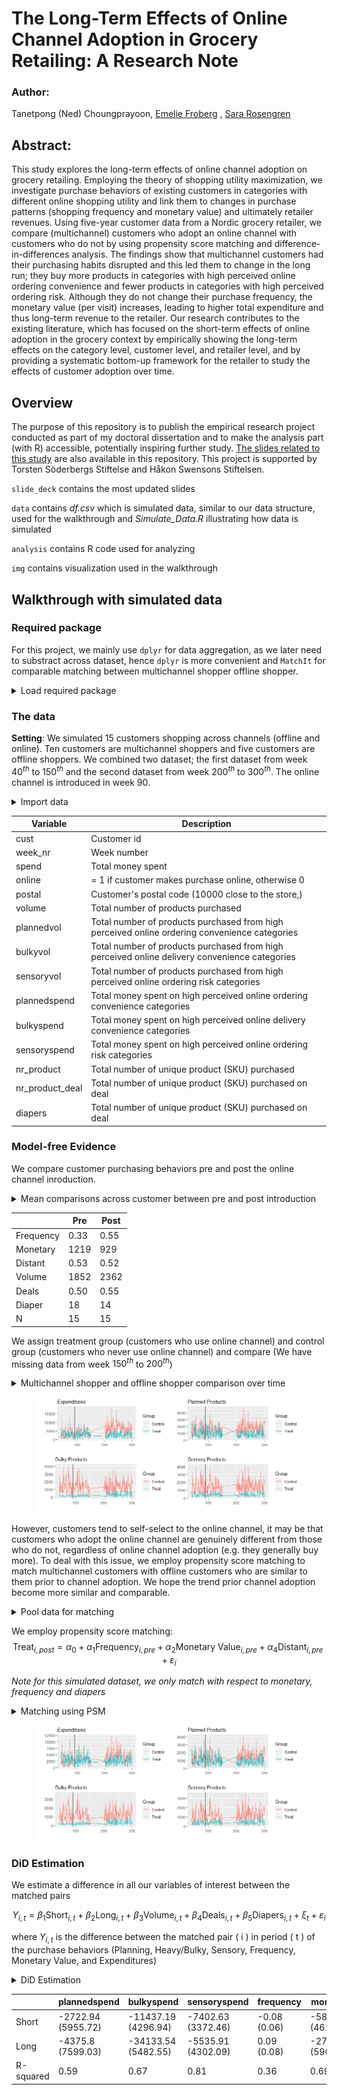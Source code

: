 # The Long-Term Effects of Online Channel Adoption in Grocery Retailing: A Research Note

### Author:
Tanetpong (Ned) Choungprayoon, [Emelie Froberg](linkedin.com/in/emeliefroberg) , [Sara Rosengren](linkedin.com/in/sara-rosengren-sse)

## Abstract:
This study explores the long-term effects of online channel adoption on grocery retailing. Employing the theory of shopping utility maximization, we investigate purchase behaviors of existing customers in categories with different online shopping utility and link them to changes in purchase patterns (shopping frequency and monetary value) and ultimately retailer revenues. Using five-year customer data from a Nordic grocery retailer, we compare (multichannel) customers who adopt an online channel with customers who do not by using propensity score matching and difference-in-differences analysis. The findings show that multichannel customers had their purchasing habits disrupted and this led them to change in the long run; they buy more products in categories with high perceived online ordering convenience and fewer products in categories with high perceived ordering risk. Although they do not change their purchase frequency, the monetary value (per visit) increases, leading to higher total expenditure and thus long-term revenue to the retailer. Our research contributes to the existing literature, which has focused on the short-term effects of online adoption in the grocery context by empirically showing the long-term effects on the category level, customer level, and retailer level, and by providing a systematic bottom-up framework for the retailer to study the effects of customer adoption over time.

## Overview
The purpose of this repository is to publish the empirical research project conducted as part of my doctoral dissertation and to make the analysis part (with R) accessible, potentially inspiring further study. [The slides related to this study](https://github.com/tanetpongc/channeladoption/blob/main/slide_deck/Slides_channeladoption.pdf) are also available in this repository. This project is supported by Torsten Söderbergs Stiftelse and Håkon Swensons Stiftelsen.

`slide_deck` contains the most updated slides

`data` contains *df.csv* which is simulated data, similar to our data structure, used for the walkthrough and *Simulate_Data.R* illustrating how data is simulated

`analysis` contains R code used for analyzing

`img` contains visualization used in the walkthrough


## Walkthrough with simulated data
### Required package
For this project, we mainly use `dplyr` for data aggregation, as we later need to substract across dataset, hence `dplyr` is more convenient and  `MatchIt` for comparable matching between multichannel shopper offline shopper.

<details>
  <summary>Load required package</summary>

```R
library(data.table) 
library(dplyr) 
library(ggplot2)
library(gridExtra) 
library(MatchIt)
```
</details>

### The data
**Setting**: We simulated 15 customers shopping across channels (offline and online). Ten customers are multichannel shoppers and five customers are offline shoppers. We combined two dataset; the first dataset from week $40^{th}$ to $150^{th}$ and the second dataset from week $200^{th}$ to $300^{th}$. The online channel is introduced in week 90.
<details>
  <summary>Import data</summary>

```R
df <- fread("../data/df.csv")
```
</details>

| Variable        | Description                                                  |
|---------------|------------------------------------------------------------|
| cust    | Customer id                                 |
| week_nr| Week number |
| spend | Total money spent                   |
| online | = 1 if customer makes purchase online, otherwise 0              |
| postal | Customer's postal code (10000 close to the store,)                     |
| volume | Total number of products purchased                              |
| plannedvol |Total number of products purchased from high perceived online ordering convenience categories |
| bulkyvol| Total number of products purchased from high perceived online delivery convenience categories |
| sensoryvol| Total number of products purchased from high perceived online ordering risk categories |
| plannedspend |Total money spent on high perceived online ordering convenience categories |
| bulkyspend| Total money spent on high perceived online delivery convenience categories |
| sensoryspend| Total money spent on high perceived online ordering risk categories |
| nr_product | Total number of unique product (SKU) purchased             |
| nr_product_deal | Total number of unique product (SKU) purchased on deal                    |
| diapers  | Total number of unique product (SKU) purchased on deal                    |

### Model-free Evidence
We compare customer purchasing behaviors pre and post the online channel inroduction.
<details>
  <summary>Mean comparisons across customer between pre and post introduction </summary>

```R
cutoff = 90


df.sumstat = df %>%
  filter(week_nr < cutoff) %>%
  group_by (cust) %>%
  summarise(first.w = min(week_nr),
            monetary = mean(spend),
            visits = n(),
            postal = max(postal),
            volume = sum(volume),
            deals = mean(nr_product_deal/volume),
            diapers = sum(diapers, na.rm = T)
  ) %>%
  mutate(frequency = visits/52#
  )

df.sumstat$distclose = ifelse(
  df.sumstat$postal %in% c(10000),1,ifelse(is.na(df.sumstat$postal),NA,0))

sumstat = t(df.sumstat %>% 
              summarise (
                Frequency = c(mean(frequency), sd(frequency)),
                Monetary = c(mean(monetary), sd(monetary)),
                Distant = c(mean(distclose, na.rm = T), sd(distclose, na.rm = T)),
                Volume = c(mean(volume), sd(volume)),
                Deals = c(mean(deals*100), sd(deals*100)),
                Diaper = c(mean(diapers), sd(diapers)),
                N = n()
              ))
```
</details>

|               | Pre            | Post          |
|---------------|---------------|--------------|
| Frequency     | 0.33     | 0.55|
| Monetary      | 1219  | 929 |
| Distant       | 0.53    | 0.52 |
| Volume        | 1852  | 2362 |
| Deals         | 0.50    | 0.55 |
| Diaper        | 18   | 14 |
| N             | 15    | 15 |

We assign treatment group (customers who use online channel) and control group (customers who never use online channel) and compare (We have missing data from week $150^{th}$ to $200^{th}$)

<details>
  <summary>Multichannel shopper and offline shopper comparison over time</summary>

```R
#Assign Treatment group
  df$cust = as.factor(factor(df$cust))
  df.treatment = df %>% group_by(cust) %>% summarise (treatment = max(online))
  sum(df.treatment$treatment)
  #147
  df = merge(df, df.treatment, by = "cust", all.X = T)
  #replace NA with 0


## First, parallel trend
df.trend <- df %>% group_by(week_nr, treatment) %>%
  summarize_at(
    c("spend", 
      "plannedspend",  
      "bulkyspend",
      "sensoryspend",
      "volume",
      "plannedvol",  
      "bulkyvol",
      "sensoryvol"
    ), "sum", na.rm = TRUE)
##provide levels
df.trend$treatment <- as.factor(
  ifelse(df.trend$treatment == 1, "Treat", "Control"))
plot.trend = function(dv, dv.title){ 
  p = ggplot(df.trend, 
             aes(x=week_nr, 
                 y={{dv}}, 
                 group=treatment, 
                 colour=treatment)) +
    geom_line() + geom_vline(xintercept = cutoff) + 
    labs(
      x = "", y = "", title = dv.title, colour = "Group") + 
    theme(plot.title = element_text(size=12))
  return(p)
}

#This is sum
p.spend = plot.trend(
  dv = spend, 
  dv.title = "Expenditures")
p.plannedspend = plot.trend(
  dv = plannedspend, 
  dv.title = "Planned Products")
p.bulkyspend = plot.trend(
  dv = bulkyspend, 
  dv.title = "Bulky Products")
p.sensoryspend = plot.trend(
  dv = sensoryspend, 
  dv.title = "Sensory Products")
grid.arrange(p.spend, p.plannedspend, 
             p.bulkyspend, p.sensoryspend,
             nrow=2, ncol=2)
rm(list = c("p.bulkyspend", 
            "p.plannedspend", 
            "p.sensoryspend", 
            "p.spend"
))
```
</details>



<figure><img src="img/treat_control_withoutmatch.png"><figcaption></figcaption></figure>

However, customers tend to self-select to the online channel, it may be that customers who adopt the online channel are genuinely different from those who do not, regardless of online channel adoption (e.g. they generally buy more). To deal with this issue, we employ propensity score matching to match multichannel customers with offline customers who are similar to them prior to channel adoption. We hope the trend prior channel adoption become more similar and comparable.
<details>
  <summary>Pool data for matching</summary>

```R
#Add groups
df = df %>% mutate(
  long = case_when(
    week_nr >= 40 & week_nr < cutoff ~ "pre",
    week_nr >= cutoff & week_nr < 151 ~ "short",
    week_nr >= 200 & week_nr < 301 ~ "long"
  )
)
cols = c("plannedspend", 
         "bulkyspend", 
         "sensoryspend",
         "frequency",
         "monetary",
         "spend",
         "plannedvol", 
         "bulkyvol", 
         "sensoryvol",
         "volume")

df.week.control = df %>% 
  filter (treatment == 0) %>%
  group_by (long, cust) %>% 
  summarise(
    plannedspend = ifelse(is.na(sum(plannedspend)),0, sum(plannedspend)), 
    bulkyspend = ifelse(is.na(sum(bulkyspend)),0, sum(bulkyspend)),
    sensoryspend=  ifelse(is.na(sum(sensoryspend)),0, sum(sensoryspend)),
    monetary = mean(spend),
    spend = sum(spend),
    plannedvol = ifelse(is.na(sum(plannedvol)),0, sum(plannedvol)),
    bulkyvol = ifelse(is.na(sum(bulkyvol)),0, sum(bulkyvol)),
    sensoryvol = ifelse(is.na(sum(sensoryvol)),0, sum(sensoryvol)),
    volume = sum(volume),
    first.w = min(week_nr), 
    last.w = max(week_nr), 
    visits = n(),
    frequency = visits/52#(last.w-first.w) 
  ) 
df.week.control$cust = factor(df.week.control$cust)


df.week.treat = df %>% 
  filter(TRUE) %>% 
  filter (treatment == 1) %>%
  group_by (long, cust) %>% 
  summarise(
    plannedspend = ifelse(is.na(sum(plannedspend)),0, sum(plannedspend)), 
    bulkyspend = ifelse(is.na(sum(bulkyspend)),0, sum(bulkyspend)),
    sensoryspend=  ifelse(is.na(sum(sensoryspend)),0, sum(sensoryspend)),
    monetary = mean(spend),
    spend = sum(spend),
    plannedvol = ifelse(is.na(sum(plannedvol)),0, sum(plannedvol)),
    bulkyvol = ifelse(is.na(sum(bulkyvol)),0, sum(bulkyvol)),
    sensoryvol = ifelse(is.na(sum(sensoryvol)),0, sum(sensoryvol)),
    volume = sum(volume),
    first.w = min(week_nr), 
    last.w = max(week_nr), 
    visits = n(),
    frequency = visits/52#(last.w-first.w) 
  ) 

df.week.treat$cust = factor(df.week.treat$cust)

df.week = rbind(
  data.frame(df.week.control, treatment = 0),
  data.frame(df.week.treat, treatment = 1)
)
```
</details>

We employ propensity score matching:
$$
\text{Treat}_{i,post} = \alpha_0 + \alpha_1 \text{Frequency}_{i,pre} + \alpha_2 \text{Monetary Value}_{i,pre} + \alpha_4 \text{Distant}_{i,pre} + \varepsilon_i
$$

*Note for this simulated dataset, we only match with respect to monetary, frequency and diapers*

<details>
  <summary>Matching using PSM</summary>

```R
#Add groups
  
  df.before = df %>% filter(week_nr < cutoff & week_nr >= cutoff-52)
  # calculate all measures per customer
  df.before = df.before %>% 
    group_by (cust) %>% 
    summarise(last.w = max(week_nr), 
              first.w = min(week_nr), 
              monetary = mean(spend), 
              visits = n(), 
              postal = max(postal),
              volume = sum(volume), 
              dealproneness = mean(nr_product_deal/nr_product),
              deals = mean(nr_product_deal/volume),
              treatment = max(treatment),
              diapers = sum(diapers, na.rm = T),
              recency = cutoff - last.w, 
              frequency = visits/52
    )
  #Recode postal code
  #distclose is 1 if postal code == 10000
  df.before$distclose = ifelse(
    df.before$postal %in% c(10000), 1, ifelse(is.na(df.before$postal), NA, 0))
  
  df.before.sub = select(df.before, 
                         treatment,
                         frequency,
                         monetary,
                         distclose,
                         diapers,
                         cust,
                         volume,
                         deals)
  df.before.sub <- data.frame(na.omit(df.before.sub))
  
  
  #PSM 
  df.matchit = matchit(
    treatment ~ monetary + frequency + diapers, 
    data = df.before.sub
  )
  
  df.matchit
  plot(df.matchit)

# create dataset with matched pairs, including first online date per matched pair
# and wid, to denote within-identifier
{
  cust.treated = data.frame(cust = df.before.sub[(row.names(df.matchit$match.matrix)),"cust"], treatment = "Treat")
  first_online = df %>% filter(online == 1) %>% group_by(cust) %>% summarise(first_online = min(week_nr))
  cust.treated = cust.treated %>% left_join(first_online, by = "cust")
  cust.control = data.frame(cust = df.before.sub[(df.matchit$match.matrix),"cust"],
                            treatment = "Control", first_online = cust.treated$first_online, wid = cust.treated$cust)
  
  #remove the discarded case:
  cust.treated$cust = factor(cust.treated$cust)
  cust.control = cust.control[!is.na(cust.control$cust),]
  cust.control$cust = factor(cust.control$cust)
  
}

df.matched = rbind(data.frame(cust.treated, wid = cust.treated$cust), cust.control)
df.matched = df.matched %>% 
  full_join(df, by = "cust") 

#periods based on first purchase (matched)
df.matched = df.matched %>% 
  filter(!is.na(treatment.x)) %>%
  mutate( 
    long = case_when(
      week_nr >= 40 & week_nr < cutoff ~ "pre",
      week_nr >= cutoff & week_nr < 151 ~ "short",
      week_nr >= 200 & week_nr < 301 ~ "long"
    ))
df.matched = df.matched[!is.na(df.matched$long),]

## New visual inspection of parallel trend
df.trend <- df.matched %>% group_by(week_nr, treatment.y) %>%
  summarize_at(
    c("spend", 
      "plannedspend",  
      "bulkyspend",
      "sensoryspend",
      "volume",
      "plannedvol",  
      "bulkyvol",
      "sensoryvol"
    ), "sum", na.rm = TRUE)
##provide levels
df.trend$treatment <- as.factor(
  ifelse(df.trend$treatment.y == 1, "Treat", "Control"))
p.spend = plot.trend(
  dv = spend, 
  dv.title = "Expenditures")
p.plannedspend = plot.trend(
  dv = plannedspend, 
  dv.title = "Planned Products")
p.bulkyspend = plot.trend(
  dv = bulkyspend, 
  dv.title = "Bulky Products")
p.sensoryspend = plot.trend(
  dv = sensoryspend, 
  dv.title = "Sensory Products")
grid.arrange(p.spend, p.plannedspend, 
             p.bulkyspend, p.sensoryspend,
             nrow=2, ncol=2)
rm(list = c("p.bulkyspend", 
            "p.plannedspend", 
            "p.sensoryspend", 
            "p.spend"
))
```
</details>

<figure><img src="img/treat_control_withmatch.png"><figcaption></figcaption></figure>

### DiD Estimation

We estimate a difference in all our variables of interest between the matched pairs

$$
Y_{i,t} = \beta_1 \text{Short}_{i,t} + \beta_2 \text{Long}_{i,t} + \beta_3 \text{Volume}_{i,t} + \beta_4 \text{Deals}_{i,t} + \beta_5 \text{Diapers}_{i,t} + \xi_t + \varepsilon_i
$$

where $Y_{i,t}$ is the difference between the matched pair \( i \) in period \( t \) of the purchase behaviors (Planning, Heavy/Bulky, Sensory, Frequency, Monetary Value, and Expenditures)

<details>
  <summary>DiD Estimation</summary>

```R
#regression tests
cols = c("plannedspend", "bulkyspend", "sensoryspend", "frequency", "monetary", "spend")

#Use swith for panels
df.long = df.matched %>% 
  filter(TRUE) %>% #PANEL A
  #filter (!(treatment.y == 1 & long != "pre" & online == 0)) %>% #PANEL B
  #filter (online == 0) %>% #PANEL C
  group_by (cust, long) %>% 
  summarise(last.w = max(week_nr), 
            first.w = min(week_nr), 
            monetary = mean(spend), 
            visits = n(), 
            postal = max(postal),
            volume = sum(volume), 
            deals = mean(nr_product_deal/volume),
            diapers = sum(diapers, na.rm = T),
            wid = first(wid),
            treat = max(treatment.x),
            plannedspend= sum(plannedspend, na.rm = T),
            bulkyspend = sum(bulkyspend, na.rm = T),
            sensoryspend = sum(sensoryspend, na.rm = T),
            spend = sum(spend, na.rm = T),
            frequency = visits/52#(cutoff-first.w)
  ) 

df.long$distclose = ifelse(
  df.long$postal %in% c(10000), 1,ifelse(is.na(df.long$postal), NA, 0))

df.long = na.omit(select(df.long, 
                         -first.w, 
                         -visits, 
                         -postal, 
                         -last.w))

df.long = df.long[!is.na(df.long$wid),]
df.long$wid = factor(df.long$wid)
df.long$long = factor(df.long$long)
df.long.diff = df.long %>% 
  filter (treat == "Treat") %>%
  full_join (
    df.long %>% 
      filter (treat == "Control"),
    by = c("wid", "long")
  )
df.long.diff = select(df.long.diff, -cust.x, -cust.y)
df.long.diff$treat.x = "Treat"
df.long.diff$treat.y = "Control"
##replace NA with 0
df.long.diff[is.na(df.long.diff)] <- 0

#substract
df.long.diff.reg = select(
  df.long.diff,
  volume.x,
  deals.x,
  diapers.x,
  plannedspend.x,
  bulkyspend.x,
  sensoryspend.x,
  frequency.x,
  monetary.x,
  spend.x) - 
  select(
    df.long.diff,
    volume.y,
    deals.y,
    diapers.y,
    plannedspend.y,
    bulkyspend.y,
    sensoryspend.y,
    frequency.y,
    monetary.y,
    spend.y
  )

df.long.diff.reg = cbind(df.long.diff$long, df.long.diff.reg)
names(df.long.diff.reg) = c("long", "volume", "deals", "diapers",
                            cols)

reg = as.data.frame(matrix(NA, nrow = 4, ncol = 6))
df.long.diff.reg$long <- as.factor(df.long.diff.reg$long)
formulas = paste(cols,"long+volume+deals+diapers", sep = "~")
df.long.diff.reg$long = relevel(df.long.diff.reg$long, ref="pre")

for(i in 1:length(formulas)){
  fit = summary(lm(formulas[i], df.long.diff.reg))
  reg[1,i] = paste(
    round(
      fit$coefficients[[1]],
      2),
    paste("(",round(
      fit$coefficients[[1,2]], #SE
      2),")", sep = ""),
    sep = " ")
  reg[2,i] = paste(
    round(
      fit$coefficients[[2]],
      2),
    paste("(",round(
      fit$coefficients[[2,2]], #SE
      2),")", sep = ""),
    sep = " ")
  reg[3,i] = paste(
    round(
      fit$coefficients[[3]],
      2),
    paste("(",round(
      fit$coefficients[[3,2]], #SE
      2),")", sep = ""),
    sep = " ")
  reg[4,i] = round(
    fit$r.squared,
    2)
}
```
</details>

|      | plannedspend               | bulkyspend               | sensoryspend              | frequency         | monetary               | spend               |
|------|-------------------|-------------------|------------------|------------|-------------------|------------------|
| Short    | -2722.94 (5955.72) | -11437.19 (4296.94) | -7402.63 (3372.46) | -0.08 (0.06) | -5890.67 (4613.12) | -17852.09 (17367.41) |
| Long    | -4375.8 (7599.03) | -34133.54 (5482.55) | -5535.91 (4302.09) | 0.09 (0.08) | -2742.5 (5909.1)  | -13384.75 (22159.43) |
| R-squared    | 0.59              | 0.67               | 0.81              | 0.36       | 0.69              | 0.53              |
